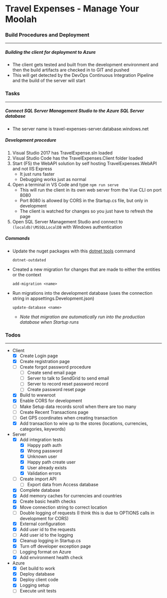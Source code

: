 # Travel Expenses - Manage Your Moolah
### Build Procedures and Deployment
---
##### Building the client for deployment to Azure
- The client gets tested and built from the development environment and then the build artifacts are checked in to GIT and pushed
- This will get detected by the DevOps Continuous Integration Pipeline and the build of the server will start
### Tasks
---
##### Connect SQL Server Management Studio to the Azure SQL Server database
- The server name is travel-expenses-server.database.windows.net

##### Development procedure
1. Visual Studio 2017 has TravelExpense.sln loaded
2. Visual Studio Code has the TravelExpenses.Client folder loaded
3. Start (F5) the WebAPI solution by self hosting TravelExpenses.WebAPI and not IIS Express
   - It just runs faster
   - Debugging works just as normal
4. Open a terminal in VS Code and type `npm run serve`
   - This will run the client in its own web server from the Vue CLI on port 8080
   - Port 8080 is allowed by CORS in the Startup.cs file, but only in development
   - The client is watched for changes so you just have to refresh the page
5. Open SQL Server Management Studio and connect to `(localdb)\MSSQLLocalDB` with Windows authentication

##### Commands
- Update the nuget packages with this [dotnet tools](https://github.com/natemcmaster/dotnet-tools) command
    ```
    dotnet-outdated
    ```
- Created a new migration for changes that are made to either the entities or the context
    ```
    add-migration <name>
    ```
- Run migrations into the development database (uses the connection string in appsettings.Development.json)
    ```
    update-database <name>
    ```
    - *Note that migration are automatically run into the production database when Startup runs*
### Todos
---
- Client
  - [x] Create Login page
  - [x] Create registration page
  - [ ] Create forgot password procedure
    - [ ] Create send email page
    - [ ] Server to talk to SendGrid to send email
    - [ ] Server to record reset password record
    - [ ] Create password reset page
  - [x] Build to wwwroot
  - [x] Enable CORS for development
  - [ ] Make Setup data records scroll when there are too many
  - [ ] Create Recent Transactions page
  - [ ] Get GPS coordinates when creating transaction
  - [x] Add transaction to wire up to the stores (locations, currencies, categories, keywords)
- Server
  - [x] Add integration tests
    - [x] Happy path auth
    - [x] Wrong password
    - [x] Unknown user
    - [x] Happy path create user
    - [x] User already exists
    - [x] Validation errors
  - [ ] Create import API
    - [ ] Export data from Access database
  - [x] Complete database
  - [x] Add memory caches for currencies and countries
  - [x] Create basic health checks
  - [x] Move connection string to correct location
  - [ ] Double logging of requests (I think this is due to OPTIONS calls in development for CORS)
  - [x] External configuration
  - [x] Add user id to the requests
  - [ ] Add user id to the logging
  - [x] Cleanup logging in Startup.cs
  - [x] Turn off developer exception page
  - [ ] Logging format on Azure
  - [x] Add environment health check
- Azure
  - [x] Get build to work
  - [x] Deploy database
  - [x] Deploy client code
  - [x] Logging setup
  - [ ] Execute unit tests